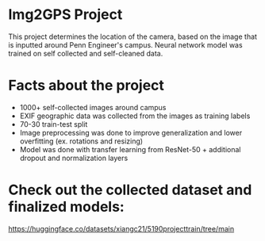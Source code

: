# Img2GPS Project

This project determines the location of the camera, based on the image that is inputted around Penn Engineer's campus. Neural network model was trained on self collected and self-cleaned data.

# Facts about the project

 - 1000+ self-collected images around campus
 - EXIF geographic data was collected from the images as training labels
 - 70-30 train-test split
 - Image preprocessing was done to improve generalization and lower overfitting (ex. rotations and resizing)
 - Model was done with transfer learning from ResNet-50 + additional dropout and normalization layers

# Check out the collected dataset and finalized models:

https://huggingface.co/datasets/xiangc21/5190projecttrain/tree/main
